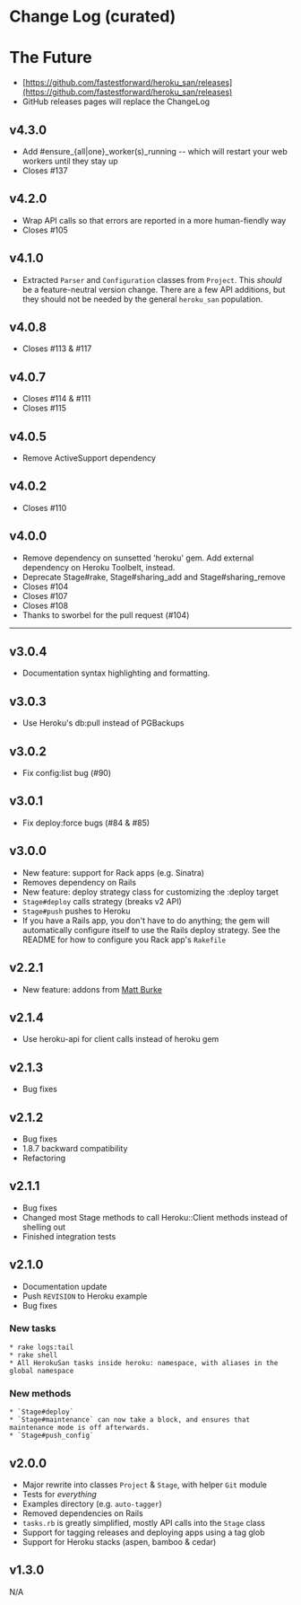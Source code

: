 # Change Log (curated)

# The Future

  * [https://github.com/fastestforward/heroku_san/releases](https://github.com/fastestforward/heroku_san/releases)
  * GitHub releases pages will replace the ChangeLog

## v4.3.0

  * Add #ensure_{all|one}_worker(s)_running -- which will restart your web workers until they stay up
  * Closes #137

## v4.2.0

  * Wrap API calls so that errors are reported in a more human-fiendly way
  * Closes #105

## v4.1.0

  * Extracted `Parser` and `Configuration` classes from `Project`. This *should* be a feature-neutral version change. There are a few API additions, but they should not be needed by the general `heroku_san` population.

## v4.0.8

  * Closes #113 & #117

## v4.0.7

  * Closes #114 & #111
  * Closes #115

## v4.0.5

  * Remove ActiveSupport dependency

## v4.0.2

  * Closes #110

## v4.0.0

  * Remove dependency on sunsetted 'heroku' gem. Add external dependency
    on Heroku Toolbelt, instead.
  * Deprecate Stage#rake, Stage#sharing_add and Stage#sharing_remove
  * Closes #104
  * Closes #107
  * Closes #108
  * Thanks to sworbel for the pull request (#104)

* * * * * * * * * * * * * * * * * * * * * * * * * * * * * * * * * *

## v3.0.4

  * Documentation syntax highlighting and formatting.

## v3.0.3

  * Use Heroku's db:pull instead of PGBackups
  
## v3.0.2

  * Fix config:list bug (#90)

## v3.0.1

  * Fix deploy:force bugs (#84 & #85)

## v3.0.0

  * New feature: support for Rack apps (e.g. Sinatra)
  * Removes dependency on Rails
  * New feature: deploy strategy class for customizing the :deploy target
  * `Stage#deploy` calls strategy (breaks v2 API)
  * `Stage#push` pushes to Heroku
  * If you have a Rails app, you don't have to do anything; the gem will
    automatically configure itself to use the Rails deploy strategy. See
    the README for how to configure you Rack app's `Rakefile`
  
## v2.2.1

  * New feature: addons from [Matt Burke](https://github.com/spraints)

## v2.1.4

  * Use heroku-api for client calls instead of heroku gem

## v2.1.3

  * Bug fixes

## v2.1.2

  * Bug fixes
  * 1.8.7 backward compatibility
  * Refactoring

## v2.1.1

  * Bug fixes
  * Changed most Stage methods to call Heroku::Client methods instead of shelling out
  * Finished integration tests

## v2.1.0

  * Documentation update
  * Push `REVISION` to Heroku example
  * Bug fixes

  ### New tasks

    * rake logs:tail
    * rake shell
    * All HerokuSan tasks inside heroku: namespace, with aliases in the global namespace

  ### New methods

    * `Stage#deploy`
    * `Stage#maintenance` can now take a block, and ensures that maintenance mode is off afterwards.
    * `Stage#push_config`
  
## v2.0.0

  * Major rewrite into classes `Project` & `Stage`, with helper `Git` module
  * Tests for _everything_
  * Examples directory (e.g. `auto-tagger`)
  * Removed dependencies on Rails
  * `tasks.rb` is greatly simplified, mostly API calls into the `Stage` class
  * Support for tagging releases and deploying apps using a tag glob
  * Support for Heroku stacks (aspen, bamboo & cedar)

## v1.3.0

N/A
